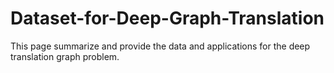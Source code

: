 # Dataset-for-Deep-Graph-Translation
This page summarize and provide the data and applications for the deep translation graph problem.
